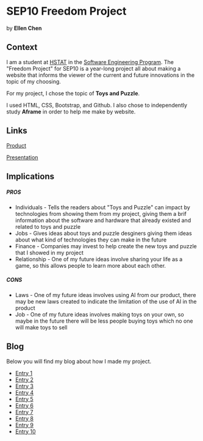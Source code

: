 # SEP10 Freedom Project
by **Ellen Chen**

## Context
I am a student at [HSTAT](https://www.hstat.org/) in the [Software Engineering Program](https://hstatsep.github.io/). The "Freedom Project" for SEP10 is a year-long project all about making a website that informs the viewer of the current and future innovations in the topic of my choosing.

For my project, I chose the topic of **Toys and Puzzle**. 

I used HTML, CSS, Bootstrap, and Github. I also chose to independently study **Aframe** in order to help me make by website.

## Links

[Product](https://github.com/ellenc0297/sep10-freedom-project/blob/main/toysproject/toy-aframe.html)

[Presentation](https://docs.google.com/presentation/d/1glgH9jph1g-d7wHwDeJotIWYjZ-MWQukFolTyd9lTBw/edit#slide=id.g2dbf79cbe50_1_0)

## Implications
##### PROS
* Individuals - Tells the readers about "Toys and Puzzle" can impact by technologies from showing them from my project, giving them a brif information about the software and hardware that already existed and related to toys and puzzle 
* Jobs - Gives ideas about toys and puzzle desginers giving them ideas about what kind of technologies they can make in the future
* Finance - Companies may invest to help create the new toys and puzzle that I showed in my project
* Relationship - One of my future ideas involve sharing your life as a game, so this allows people to learn more about each other. 
##### CONS
* Laws - One of my future ideas involves using AI from our product, there may be new laws created to indicate the limitation of the use of AI in the product
* Job - One of my future ideas involves making toys on your own, so maybe in the future there will be less people buying toys which no one will make toys to sell


## Blog
Below you will find my blog about how I made my project.

* [Entry 1](blog/entry01.md)
* [Entry 2](blog/entry02.md)
* [Entry 3](blog/entry03.md)
* [Entry 4](blog/entry04.md)
* [Entry 5](blog/entry05.md)
* [Entry 6](blog/entry06.md)
* [Entry 7](blog/entry07.md)
* [Entry 8](blog/entry08.md)
* [Entry 9](blog/entry09.md)
* [Entry 10](blog/entry10.md)
